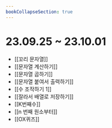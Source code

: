 ```yaml
---
bookCollapseSection: true
---
```

# 23.09.25 ~ 23.10.01

- [[꼬리 문자열]]
- [[문자열 계산하기]]
- [[문자열 곱하기]]
- [[문자열 붙여서 출력하기]]
- [[수 조작하기 1]]
- [[잘라서 배열로 저장하기]]
- [[K번째수]]
- [[n 번째 원소부터]]
- [[OX퀴즈]]